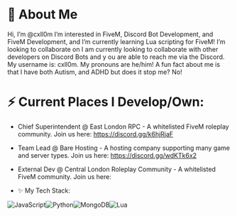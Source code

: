 # 👋 About Me
Hi, I’m @cxll0m I’m interested in FiveM, Discord Bot Development, and FiveM Development, and I’m currently learning Lua scripting for FiveM! I’m looking to collaborate on I am currently looking to collaborate with other developers on Discord Bots and y ou are able to reach me via the Discord. My username is: cxll0m. My pronouns are he/him! A fun fact about me is that I have both Autism, and ADHD but does it stop me? No!

# ⚡ Current Places I Develop/Own:
- Chief Superintendent @ East London RPC - A whitelisted FiveM roleplay community. Join us here: https://discord.gg/k6hjRjaF
- Team Lead @ Bare Hosting - A hosting company supporting many game and server types. Join us here: https://discord.gg/wdKTk6x2
- External Dev @ Central London Roleplay Community - A whitelisted FiveM community. Join us here:

- ✨ My Tech Stack:

![JavaScript](https://img.shields.io/badge/javascript-%23323330.svg?style=for-the-badge&logo=javascript&logoColor=%23F7DF1E)![Python](https://img.shields.io/badge/python-3670A0?style=for-the-badge&logo=python&logoColor=ffdd54)![MongoDB](https://img.shields.io/badge/MongoDB-%234ea94b.svg?style=for-the-badge&logo=mongodb&logoColor=white)![Lua](https://img.shields.io/badge/Lua-%232C2D72.svg?style=for-the-badge&logo=lua&logoColor=white)

